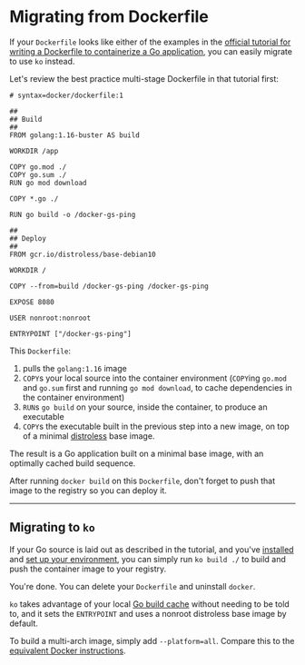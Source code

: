 # Migrating from Dockerfile

If your `Dockerfile` looks like either of the examples in the [official tutorial for writing a Dockerfile to containerize a Go application](https://docs.docker.com/language/golang/build-images/), you can easily migrate to use `ko` instead.

Let's review the best practice multi-stage Dockerfile in that tutorial first:

```plaintext
# syntax=docker/dockerfile:1

##
## Build
##
FROM golang:1.16-buster AS build

WORKDIR /app

COPY go.mod ./
COPY go.sum ./
RUN go mod download

COPY *.go ./

RUN go build -o /docker-gs-ping

##
## Deploy
##
FROM gcr.io/distroless/base-debian10

WORKDIR /

COPY --from=build /docker-gs-ping /docker-gs-ping

EXPOSE 8080

USER nonroot:nonroot

ENTRYPOINT ["/docker-gs-ping"]
```

This `Dockerfile`:

1. pulls the `golang:1.16` image
1. `COPY`s your local source into the container environment (`COPY`ing `go.mod` and `go.sum` first and running `go mod download`, to cache dependencies in the container environment)
1. `RUN`s `go build` on your source, inside the container, to produce an executable
1. `COPY`s the executable built in the previous step into a new image, on top of a minimal [distroless](https://github.com/GoogleContainerTools/distroless) base image.

The result is a Go application built on a minimal base image, with an optimally cached build sequence.

After running `docker build` on this `Dockerfile`, don't forget to push that image to the registry so you can deploy it.

---

## Migrating to `ko`

If your Go source is laid out as described in the tutorial, and you've [installed](./../install) and [set up your environment](./../get-started), you can simply run `ko build ./` to build and push the container image to your registry.

You're done. You can delete your `Dockerfile` and uninstall `docker`.

`ko` takes advantage of your local [Go build cache](./../features/build-cache) without needing to be told to, and it sets the `ENTRYPOINT` and uses a nonroot distroless base image by default.

To build a multi-arch image, simply add `--platform=all`.
Compare this to the [equivalent Docker instructions](https://docs.docker.com/desktop/multi-arch/).